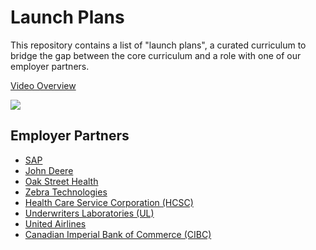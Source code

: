 # Launch Plans

This repository contains a list of "launch plans", a curated curriculum to bridge the gap between the core curriculum and a role with one of our employer partners.

[Video Overview](https://www.youtube.com/watch?v=m9R8p-kxYLE)

![](./assets/the-blues-brothers_bridge-jump.gif)

## Employer Partners

- [SAP](./partners/SAP.md)
- [John Deere](./partners/JOHN_DEERE.md)
- [Oak Street Health](./partners/OAK_STREET_HEALTH.md)
- [Zebra Technologies](./partners/ZEBRA_TECHNOLOGIES.md)
- [Health Care Service Corporation (HCSC)](./partners/HEALTH_CARE_SERVICE_CORPORATION.md)
- [Underwriters Laboratories (UL)](./partners/UNDERWRITERS_LABORATORIES.md)
- [United Airlines](./partners/UNITED_AIRLINES.md)
- [Canadian Imperial Bank of Commerce (CIBC)](./partners/CANADIAN_IMPERIAL_BANK_OF_COMMERCE.md)

